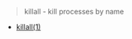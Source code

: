>  killall - kill processes by name

- [killall(1)](https://man7.org/linux/man-pages/man1/killall.1.html)